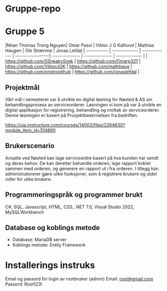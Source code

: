 # Gruppe-repo
<h1>Gruppe 5</h1>


|Nhan Thomas Trong Nguyen| Omar Passi  | Viktor J G Kalhovd | Mathias Haugen | Ole Strømme | Jonas Lefdal
| ----------- | ------------- | ------------- | -----------------| -------------- | -------------- | ------------- | 
| https://github.com/SSneakySnek | https://github.com/Omarp321 | https://github.com/ViktorJGK | https://github.com/mathhaug | https://github.com/onstrogithub | https://github.com/jonaslefdal | 



## Projektmål
Vårt mål i semesteret var å utvikle en digital løsning for Nøsted & AS sin behandlingsprosess av serviceorderer. Løsningen vi kom på var å utvikle en digital applikasjon for registrering, behandling og mottak av serviceorderer. Denne løsningen er basert på Prosjektbeskrivelsen fra bedriften.

https://uia.instructure.com/courses/14002/files/2264630?module_item_id=514890


## Brukerscenario
Ansatte ved Nøsted kan lage serviceordre basert på hva kunden har sendt og deres behov. De kan deretter behandle orderen, lage rapport koblet sammen med orderen, og generere en rapport ut i fra orderen. I tillegg kan administratorerer gjøre ulike funksjoner, som å registrere brukere og utdel roller for ulike brukere.


## Programmeringspråk og programmer brukt
 C#, SQL, Javascript, HTML, CSS, .NET 7.0, Visual Studio 2022, MySQLWorkbench

## Database og koblings metode

- Database: MariaDB server
- Koblings metode: Entity Framework

# Installerings instruks

Email og passord for login av rootbruker (admin)
Email: root@gmail.com
Passord: Root123!
